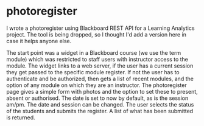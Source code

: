 # photoregister
I wrote a photoregister using Blackboard REST API for a Learning Analytics project. The tool is being dropped, so I thought I'd add a version here in case it helps anyone else.

The start point was a widget in a Blackboard course (we use the term module) which was restricted to staff users with instructor access to the module.
The widget links to a web server, if the user has a current session they get passed to the specific module register.
If not the user has to authenticate and be authorized, then gets a list of recent modules, and the option of any module on which they are an instructor.
The photoregister page gives a simple form with photos and the option to set these to present, absent or authorised. The date is set to now by default, as is the session am/pm. The date and session can be changed.
The user selects the status of the students and submits the register.
A list of what has been submitted is returned.


